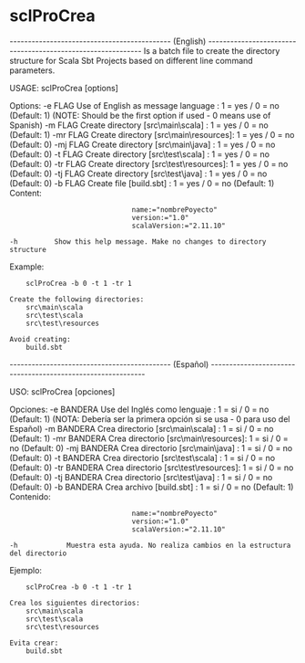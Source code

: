 # sclProCrea

-------------------------------------------- (English) ------------------------------------------------------------
Is a batch file to create the directory structure for Scala Sbt Projects based on different line command parameters.

USAGE: sclProCrea [options]

Options:
    -e  FLAG   Use of English as message language   : 1 = yes / 0 = no  (Default: 1)
               (NOTE: Should be the first option if used - 0 means use of Spanish)
    -m  FLAG   Create directory [src\main\scala]    : 1 = yes / 0 = no  (Default: 1)
    -mr FLAG   Create directory [src\main\resources]: 1 = yes / 0 = no  (Default: 0)
    -mj FLAG   Create directory [src\main\java]     : 1 = yes / 0 = no  (Default: 0)
    -t  FLAG   Create directory [src\test\scala]    : 1 = yes / 0 = no  (Default: 0)
    -tr FLAG   Create directory [src\test\resources]: 1 = yes / 0 = no  (Default: 0)
    -tj FLAG   Create directory [src\test\java]     : 1 = yes / 0 = no  (Default: 0)
    -b  FLAG   Create file      [build.sbt]         : 1 = yes / 0 = no  (Default: 1)
               Content:

                                  name:="nombrePoyecto"
                                  version:="1.0"
                                  scalaVersion:="2.11.10"

    -h         Show this help message. Make no changes to directory structure

Example:

        sclProCrea -b 0 -t 1 -tr 1

    Create the following directories:
        src\main\scala
        src\test\scala
        src\test\resources

    Avoid creating:
        build.sbt
		
-------------------------------------------- (Español) ------------------------------------------------------------

USO: sclProCrea [opciones]

Opciones:
    -e  BANDERA   Use del Inglés como lenguaje        : 1 = si / 0 = no  (Default: 1)
                  (NOTA: Debería ser la primera opción si se usa - 0 para uso del Español)
    -m  BANDERA   Crea directorio [src\main\scala]    : 1 = si / 0 = no  (Default: 1)
    -mr BANDERA   Crea directorio [src\main\resources]: 1 = si / 0 = no  (Default: 0)
    -mj BANDERA   Crea directorio [src\main\java]     : 1 = si / 0 = no  (Default: 0)
    -t  BANDERA   Crea directorio [src\test\scala]    : 1 = si / 0 = no  (Default: 0)
    -tr BANDERA   Crea directorio [src\test\resources]: 1 = si / 0 = no  (Default: 0)
    -tj BANDERA   Crea directorio [src\test\java]     : 1 = si / 0 = no  (Default: 0)
    -b  BANDERA   Crea archivo    [build.sbt]         : 1 = si / 0 = no  (Default: 1)
                  Contenido:

                                  name:="nombrePoyecto"
                                  version:="1.0"
                                  scalaVersion:="2.11.10"

    -h            Muestra esta ayuda. No realiza cambios en la estructura del directorio

Ejemplo:

        sclProCrea -b 0 -t 1 -tr 1

    Crea los siguientes directorios:
        src\main\scala
        src\test\scala
        src\test\resources

    Evita crear:
        build.sbt

